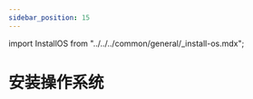 ```yaml
---
sidebar_position: 15
---
```


import InstallOS from "../../../common/general/\_install-os.mdx";

# 安装操作系统

<InstallOS />
